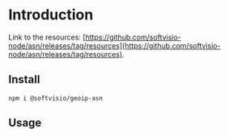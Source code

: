 # Introduction

<!-- Tell about the project -->

Link to the resources: [https://github.com/softvisio-node/asn/releases/tag/resources](https://github.com/softvisio-node/asn/releases/tag/resources).

## Install

```shell
npm i @softvisio/geoip-asn
```

## Usage

<!-- Tell about how to use the project, give code examples -->
